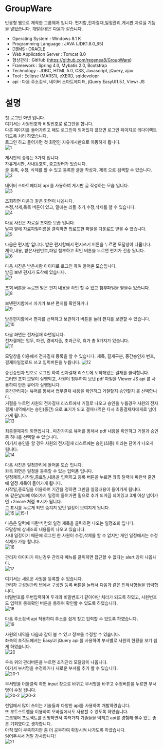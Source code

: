 # GroupWare
반응형 웹으로 제작한 그룹웨어 입니다. 
편지함,전자결재,일정관리,게시판,자료실 기능을 넣었습니다.
개발환경은 다음과 같습니다.

- Operating System : Windows 8.1 K
- Programming Language : JAVA (JDK1.8.0_65)
- DBMS : ORACLE
- Web Application Server : Tomcat 8.0
- 형상관리 : GitHub (https://github.com/regenea8/GroupWare)
- Framework : Spring 4.0, Mybatis 2.0, Bootstrap
- Technology : JDBC, HTML 5.0, CSS, Javascript, jQuery, ajax
- Tool : Eclipse (MARS1), eXERD, sqldevelopr  
- api : 다음 주소검색, 네이버 스마트에디터, jQuery EasyUI1.5.1, Viewr JS

# 설명

첫 로그인 화면 입니다.  
여기서는 사원번호와 비밀번호로 로그인을 합니다.  
다른 페이지를 들어가려고 해도 로그인이 되어있지 않으면 로그인 페이지로 리다이렉트 되도록 처리 하였습니다.  
로그인 하고 들어가면 첫 화면인 자유게시판으로 이동하게 됩니다.   
![1](https://user-images.githubusercontent.com/23238585/62043999-d7cf9c00-b23c-11e9-8630-16489811210c.jpg)

게시판의 종류는 3가지 입니다.   
자유게시판, 사내동호회, 중고장터가 있습니다.  
글 등록, 수정, 삭제를 할 수 있고 등록한 글을 작성자, 제목 으로 검색할 수 있습니다.  
![2](https://user-images.githubusercontent.com/23238585/62044000-d8683280-b23c-11e9-9a0d-1b4cde9b7db5.jpg)

네이버 스마트에디터 api 를 사용하여 게시판 글 작성하는 모습 입니다.  
![3](https://user-images.githubusercontent.com/23238585/62044001-d8683280-b23c-11e9-8cf7-7b9a6c41cb5c.jpg)

조회하면 다음과 같은 화면이 나옵니다.   
수정,삭제,목록 버튼이 있고, 밑에는 리플 추가,수정,삭제를 할 수 있습니다.  
![4](https://user-images.githubusercontent.com/23238585/62044002-d8683280-b23c-11e9-84cc-8f6c1626d1bb.jpg)

다음 사진은 자료실 조회한 모습 입니다.   
날짜 밑에 자료파일이름을 클릭하면  업로드한 파일을 다운로드 받을 수 있습니다.  
![5](https://user-images.githubusercontent.com/23238585/62044003-d8683280-b23c-11e9-8aca-4f2d97a4cd26.jpg)

다음은 편지함 입니다. 받은 편지함에서 편지쓰기 버튼을 누르면 모달창이 나옵니다.  
제목,내용, 받은사원번호,파일 첨부하고 확인 버튼을 누르면 편지가 전송 됩니다.  
![6](https://user-images.githubusercontent.com/23238585/62044004-d900c900-b23c-11e9-8b9d-84f5d353ef84.jpg)

다음 사진은 받은사람 아이디로 로그인 하여 들어온 모습입니다.  
방금 보낸 편지가 도착해 있습니다.  
![7](https://user-images.githubusercontent.com/23238585/62044005-d900c900-b23c-11e9-809d-e7b5930fd3d6.jpg)

조회 버튼을 누르면 받은 편지 내용을 확인 할 수 있고 첨부파일을 받을수 있습니다.  
![8](https://user-images.githubusercontent.com/23238585/62044006-d900c900-b23c-11e9-89d6-3fd84b6bce48.jpg)

보낸편지함에서 자기가 보낸 편지를 확인하거나  
![9](https://user-images.githubusercontent.com/23238585/62044007-d900c900-b23c-11e9-905c-20f92f39ec95.jpg)

받은편지함에서 편지를 선택하고 보관하기 버튼을 눌러 편지를 보관할 수 있습니다.  
![10](https://user-images.githubusercontent.com/23238585/62044009-d9995f80-b23c-11e9-9736-23d6123d4f64.jpg)

다음 화면은 전자결재 화면입니다.   
전자결재는 업무, 파견, 경비지출, 초과근무, 휴가 총 5가지가 있습니다.   
![11](https://user-images.githubusercontent.com/23238585/62044010-d9995f80-b23c-11e9-9775-3de2f1609afa.jpg)

모달창을 이용해서 전자결재 등록을 할 수 있습니다.
제목, 결재구분, 중간승인자 번호, 결재파일업로드 쓰고 입력버튼을 누릅니다. 
![12](https://user-images.githubusercontent.com/23238585/62044011-d9995f80-b23c-11e9-97f7-0eef676737d9.jpg)

중간승인자 번호로 로그인 하여 전자결재 리스트에 도착해있는 결재를 클릭합니다.  
그러면 조회 모달이 실행되고, 사원이 첨부하여 보낸 pdf 파일을 Viewer JS api 를 사용하여 만든 뷰어가 실행됩니다.  
중간관리자는 뷰어를 통해서 업무결재 내용을 확인하고 거절할지 승인할지 를 선택합니다.  
거절을 누르면 사원의 전자결재 리스트에서 거절로 나오고 승인을 누를경우 사원의 전자결재 내역에서는 승인(중간) 으로 표기가 되고 결재내역은 다시 최종결재자에게로 넘어가게 됩니다.  
![13](https://user-images.githubusercontent.com/23238585/62044012-d9995f80-b23c-11e9-9d89-28edffcdde37.jpg)

최종결재자의 화면입니다.. 마찬가지로 뷰어를 통해서 pdf 내용을 확인하고 거절과 승인 중 하나를 선택할 수 있습니다.   
여기서 승인을 할 경우 사원의 전자결재 리스트에는 승인(최종) 이라는 단어가 나오게 됩니다.  
![14](https://user-images.githubusercontent.com/23238585/62044014-da31f600-b23c-11e9-9f2f-3e06c8b1595c.jpg)

다음 사진은 일정관리에 들어온 모습 입니다.  
좌측 화면은 일정을 등록할 수 있는 입력폼 입니다.  
일정제목,시작일,종료일,내용을 입력하고 등록 버튼을 누르면 좌측 달력에 파란색 줄안에 일정 제목이 들어가게 됩니다.  
시작일,종료일을 이용하여 기간을 정하면 그만큼 일정내용이 들어가게 됩니다.  
또 같은날짜에 여러가지 일정이 들어가면 밑으로 추가 되게끔 되어있고 3개 이상 넘어가면 +2more 처럼 표시가 됩니다.  
그 표시를 누르게 되면 숨겨져 있던 일정이 보여지게 됩니다.  
![15](https://user-images.githubusercontent.com/23238585/62044016-da31f600-b23c-11e9-828e-596f0a0516ff.jpg)
![15-1](https://user-images.githubusercontent.com/23238585/62044017-da31f600-b23c-11e9-8c14-2c9134217906.jpg)

다음은 달력에 파란색 칸의 일정 제목을 클릭하면 나오는 일정조회 입니다.  
모달창에 상세조회 내용들이 나오고 있습니다.  
사내 일정이기 때문에 로그인 한 사원이 수정,삭제를 할 수 없지만 개인 일정에서는 수정 삭제가 가능 합니다.  
![16](https://user-images.githubusercontent.com/23238585/62044018-da31f600-b23c-11e9-8ebb-bf1be50b05b6.jpg)

관리자 아이디가 아닌경우 관리자 메뉴를 클릭하면 접근할 수 없다는 alert 창이 나옵니다.  
![17](https://user-images.githubusercontent.com/23238585/62044019-daca8c80-b23c-11e9-8570-33c9a796f96d.jpg)

여기서는 새로운 사원을 등록할 수 있습니다.  
관리자 구성원관리 탭에서 구성원 등록 버튼을 눌러서 다음과 같은 인적사항들을 입력합니다.  
비밀번호를 두번입력하여 두개의 비밀번호가 같아야만 처리가 되도록 하였고, 사원번호도 입력후 중복확인 버튼을 통하여 확인할 수 있도록 하였습니다.  
![18](https://user-images.githubusercontent.com/23238585/62044020-daca8c80-b23c-11e9-84cb-c8a3a02aef7b.jpg)

다음 주소검색 api 적용하여 주소를 쉽게 찾고 입력할 수 있도록 하였습니다.  
![19](https://user-images.githubusercontent.com/23238585/62044021-daca8c80-b23c-11e9-9252-6305ed0c5264.jpg)

사원의 내역을 다음과 같이 볼 수 있고 정보를 수정할 수 있습니다.  
좌측의 조직도에서는 EasyUI jQuery api 를 사용하여 부서별로 사원의 현황을 보기 쉽게 하였습니다.  
![20](https://user-images.githubusercontent.com/23238585/62044023-daca8c80-b23c-11e9-9721-c5f91714364a.jpg)

우측 위의 관리버튼을 누르면 조직관리 모달창이 나옵니다.  
여기서 부서명을 수정하거나 새로운 부서를 추가 할 수 있습니다.  
![20-1](https://user-images.githubusercontent.com/23238585/62044024-db632300-b23c-11e9-96cd-5c9659260598.jpg)

부서명을 더블클릭 하면 input 창으로 바뀌고 부서명을 바꾸고 수정버튼을 누르면 부서명이 수정 됩니다.  
![20-2](https://user-images.githubusercontent.com/23238585/62044026-db632300-b23c-11e9-9895-4fa95c7990dc.jpg)
![20-3](https://user-images.githubusercontent.com/23238585/62044028-db632300-b23c-11e9-8a13-7a6841a5cc8b.jpg)

현업에서 많이 쓰이는 기술들과 다양한 api를 사용하여 개발하였습니다.  
또 부트스트랩을 이용하여 모바일에서도 사용할 수 있도록 하였습니다.  
그룹웨어 프로젝트를 진행하면서 여러가지 기술들을 익히고 api를 경험해 볼수 있는 좋은 기회였다고 생각합니다.  
아직 많이 부족하지만 좀 더 공부하여 확장시켜 나가도록 하겠습니다.  
읽어주셔서 정말 감사합니다!  
![21](https://user-images.githubusercontent.com/23238585/62044029-db632300-b23c-11e9-831a-2b2b5eb1a4da.png)
